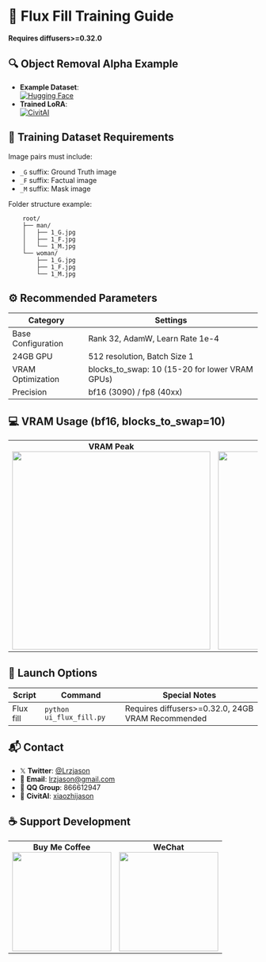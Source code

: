 # 🎨 Flux Fill Training Guide
**Requires diffusers>=0.32.0**

## 🔍 Object Removal Alpha Example
- **Example Dataset**:  
  [![Hugging Face](https://img.shields.io/badge/%F0%9F%A4%97-HuggingFace-orange)](https://huggingface.co/datasets/lrzjason/ObjectRemovalAlpha)
- **Trained LoRA**:  
  [![CivitAI](https://img.shields.io/badge/🖼️-CivitAI-blue)](https://civitai.com/models/1121321/object-removal-flux-fill)

## 📂 Training Dataset Requirements
Image pairs must include:
- `_G` suffix: Ground Truth image
- `_F` suffix: Factual image  
- `_M` suffix: Mask image

Folder structure example:
```example
    root/
    ├── man/
    │   ├── 1_G.jpg
    │   ├── 1_F.jpg
    │   └── 1_M.jpg
    └── woman/
        ├── 1_G.jpg
        ├── 1_F.jpg
        └── 1_M.jpg
```

## ⚙️ Recommended Parameters
| Category          | Settings                      |
|-------------------|-------------------------------|
| Base Configuration| Rank 32, AdamW, Learn Rate 1e-4       |
| 24GB GPU          | 512 resolution, Batch Size 1  |
| VRAM Optimization | blocks_to_swap: 10 (15-20 for lower VRAM GPUs)  | 
| Precision         | bf16 (3090) / fp8 (40xx)      |

## 💻 VRAM Usage (bf16, blocks_to_swap=10)
<div align="center">
  <table>
    <tr>
      <td align="center">
        <strong>VRAM Peak</strong><br>
        <img src="https://github.com/lrzjason/T2ITrainer/blob/main/flux_example/fill_example_peak.png" width="400">
      </td>
      <td align="center">
        <strong>VRAM Low</strong><br>
        <img src="https://github.com/lrzjason/T2ITrainer/blob/main/flux_example/fill_example_low.png" width="400">
      </td>
    </tr>
  </table>
</div>

## 🚀 Launch Options
| Script          | Command                  | Special Notes                     |
|-----------------|--------------------------|-----------------------------------|
| Flux fill    | `python ui_flux_fill.py` | Requires diffusers>=0.32.0, 24GB VRAM Recommended |

## 📬 Contact
- 𝕏 **Twitter**: [@Lrzjason](https://twitter.com/Lrzjason)
- 📧 **Email**: [lrzjason@gmail.com](mailto:lrzjason@gmail.com)
- 💬 **QQ Group**: 866612947
- 🎨 **CivitAI**: [xiaozhijason](https://civitai.com/user/xiaozhijason)

## ☕ Support Development
<div align="center">
  <table>
    <tr>
      <td align="center">
        <strong>Buy Me Coffee</strong><br>
        <img src="https://github.com/lrzjason/Comfyui-In-Context-Lora-Utils/blob/main/image/bmc_qr.png" width="200">
      </td>
      <td align="center">
        <strong>WeChat</strong><br>
        <img src="https://github.com/lrzjason/Comfyui-In-Context-Lora-Utils/blob/main/image/wechat.jpg" width="200">
      </td>
    </tr>
  </table>
</div>
